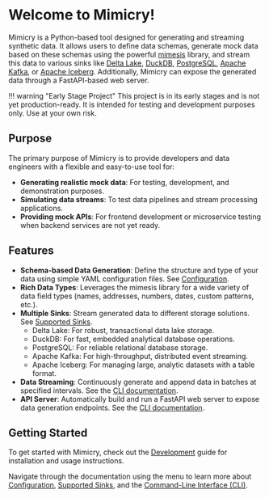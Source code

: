 # Welcome to Mimicry!

Mimicry is a Python-based tool designed for generating and streaming synthetic data. It allows users to define data schemas, generate mock data based on these schemas using the powerful [mimesis](https://mimesis.name/master/) library, and stream this data to various sinks like [Delta Lake](https://delta.io/), [DuckDB](https://duckdb.org/), [PostgreSQL](https://www.postgresql.org/), [Apache Kafka](https://kafka.apache.org/), or [Apache Iceberg](https://iceberg.apache.org/). Additionally, Mimicry can expose the generated data through a FastAPI-based web server.

!!! warning "Early Stage Project"
    This project is in its early stages and is not yet production-ready. It is intended for testing and development purposes only. Use at your own risk.

## Purpose

The primary purpose of Mimicry is to provide developers and data engineers with a flexible and easy-to-use tool for:

*   **Generating realistic mock data**: For testing, development, and demonstration purposes.
*   **Simulating data streams**: To test data pipelines and stream processing applications.
*   **Providing mock APIs**: For frontend development or microservice testing when backend services are not yet ready.

## Features

*   **Schema-based Data Generation**: Define the structure and type of your data using simple YAML configuration files. See [Configuration](configuration.md).
*   **Rich Data Types**: Leverages the mimesis library for a wide variety of data field types (names, addresses, numbers, dates, custom patterns, etc.).
*   **Multiple Sinks**: Stream generated data to different storage solutions. See [Supported Sinks](sinks.md).
    *   Delta Lake: For robust, transactional data lake storage.
    *   DuckDB: For fast, embedded analytical database operations.
    *   PostgreSQL: For reliable relational database storage.
    *   Apache Kafka: For high-throughput, distributed event streaming.
    *   Apache Iceberg: For managing large, analytic datasets with a table format.
*   **Data Streaming**: Continuously generate and append data in batches at specified intervals. See the [CLI documentation](cli.md#generating-and-streaming-data-generate).
*   **API Server**: Automatically build and run a FastAPI web server to expose data generation endpoints. See the [CLI documentation](cli.md#running-as-an-api-server-serve).

## Getting Started

To get started with Mimicry, check out the [Development](development.md) guide for installation and usage instructions.

Navigate through the documentation using the menu to learn more about [Configuration](configuration.md), [Supported Sinks](sinks.md), and the [Command-Line Interface (CLI)](cli.md).
